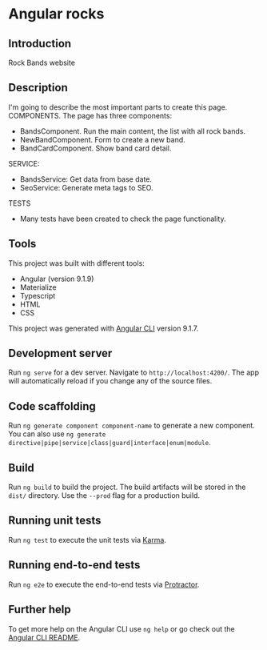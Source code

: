 # Angular rocks
## Introduction
Rock Bands website

## Description
I'm going to describe the most important parts to create this page. 
COMPONENTS. The page has three components: 
- BandsComponent. Run the main content, the list with all rock bands.
- NewBandComponent. Form to create a new band.
- BandCardComponent. Show band card detail.

SERVICE:
- BandsService: Get data from base date.
- SeoService: Generate meta tags to SEO.

TESTS
- Many tests have been created to check the page functionality. 

## Tools
This project was built with different tools: 
- Angular (version 9.1.9)
- Materialize 
- Typescript
- HTML 
- CSS

This project was generated with [Angular CLI](https://github.com/angular/angular-cli) version 9.1.7.

## Development server

Run `ng serve` for a dev server. Navigate to `http://localhost:4200/`. The app will automatically reload if you change any of the source files.

## Code scaffolding

Run `ng generate component component-name` to generate a new component. You can also use `ng generate directive|pipe|service|class|guard|interface|enum|module`.

## Build

Run `ng build` to build the project. The build artifacts will be stored in the `dist/` directory. Use the `--prod` flag for a production build.

## Running unit tests

Run `ng test` to execute the unit tests via [Karma](https://karma-runner.github.io).

## Running end-to-end tests

Run `ng e2e` to execute the end-to-end tests via [Protractor](http://www.protractortest.org/).

## Further help

To get more help on the Angular CLI use `ng help` or go check out the [Angular CLI README](https://github.com/angular/angular-cli/blob/master/README.md).
